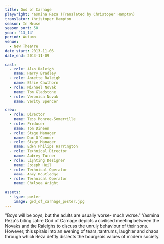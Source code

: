 ```yaml
---
title: God of Carnage
playwright: Yasmina Reza (Translated by Christoper Hampton)
translator: Christoper Hampton
season: In House
season_sort: 50
year: "13_14"
period: Autumn
venue:
  - New Theatre
date_start: 2013-11-06
date_end: 2013-11-09

cast:
  - role: Alan Raleigh
    name: Harry Bradley
  - role: Annette Raleigh
    name: Ellie Cawthorn
  - role: Michael Novak
    name: Tom Gladstone
  - role: Veronica Novak
    name: Verity Spencer

crew:
  - role: Director
    name: Tess Monroe-Somerville
  - role: Producer
    name: Tom Dineen
  - role: Stage Manager
    name: Dan O'Connor
  - role: Stage Manager
    name: Eden Philips Harrington
  - role: Technical Director
    name: Aubrey Turner
  - role: Lighting Designer
    name: Joseph Heil
  - role: Technical Operator
    name: Andy Routledge
  - role: Technical Operator
    name: Chelsea Wright

assets:
  - type: poster
    image: god_of_carnage_poster.jpg
---
```


"Boys will be boys, but the adults are usually worse- much worse." Yasmina Reza's biting satire God of Carnage depicts a civilised meeting between the Novaks and the Raleighs to discuss the unruly behaviour of their sons. However, this spirals into an evening of tears, tantrums, laughter and chaos through which Reza deftly dissects the bourgeois values of modern society.